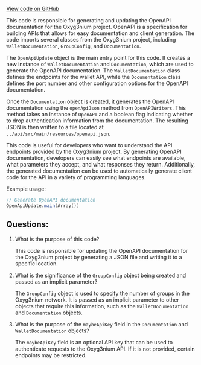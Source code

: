 [View code on GitHub](https://github.com/alephium/alephium/tools/src/main/scala/org/alephium/tools/OpenApiUpdate.scala)

This code is responsible for generating and updating the OpenAPI documentation for the Oxyg3nium project. OpenAPI is a specification for building APIs that allows for easy documentation and client generation. The code imports several classes from the Oxyg3nium project, including `WalletDocumentation`, `GroupConfig`, and `Documentation`. 

The `OpenApiUpdate` object is the main entry point for this code. It creates a new instance of `WalletDocumentation` and `Documentation`, which are used to generate the OpenAPI documentation. The `WalletDocumentation` class defines the endpoints for the wallet API, while the `Documentation` class defines the port number and other configuration options for the OpenAPI documentation. 

Once the `Documentation` object is created, it generates the OpenAPI documentation using the `openApiJson` method from `OpenAPIWriters`. This method takes an instance of `OpenAPI` and a boolean flag indicating whether to drop authentication information from the documentation. The resulting JSON is then written to a file located at `../api/src/main/resources/openapi.json`.

This code is useful for developers who want to understand the API endpoints provided by the Oxyg3nium project. By generating OpenAPI documentation, developers can easily see what endpoints are available, what parameters they accept, and what responses they return. Additionally, the generated documentation can be used to automatically generate client code for the API in a variety of programming languages. 

Example usage:

```scala
// Generate OpenAPI documentation
OpenApiUpdate.main(Array())
```
## Questions: 
 1. What is the purpose of this code?
    
    This code is responsible for updating the OpenAPI documentation for the Oxyg3nium project by generating a JSON file and writing it to a specific location.
    
2. What is the significance of the `GroupConfig` object being created and passed as an implicit parameter?
    
    The `GroupConfig` object is used to specify the number of groups in the Oxyg3nium network. It is passed as an implicit parameter to other objects that require this information, such as the `WalletDocumentation` and `Documentation` objects.
    
3. What is the purpose of the `maybeApiKey` field in the `Documentation` and `WalletDocumentation` objects?
    
    The `maybeApiKey` field is an optional API key that can be used to authenticate requests to the Oxyg3nium API. If it is not provided, certain endpoints may be restricted.